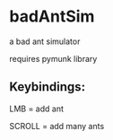 # badAntSim
a bad ant simulator

requires pymunk library


## Keybindings:
LMB = add ant

SCROLL = add many ants

